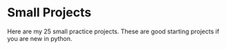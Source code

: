 # Small Projects

Here are my 25 small practice projects. 
These are good starting projects if you are new in python.
